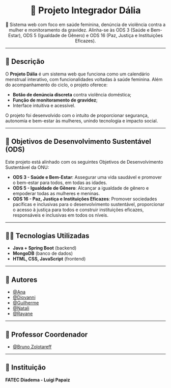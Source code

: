 <h1 align="center">🌸 Projeto Integrador Dália</h1>

<p align="center">
  🔎 Sistema web com foco em saúde feminina, denúncia de violência contra a mulher e monitoramento da gravidez. Alinha-se às ODS 3 (Saúde e Bem-Estar), ODS 5 (Igualdade de Gênero) e ODS 16 (Paz, Justiça e Instituições Eficazes).
</p>

---

## 📌 Descrição

O **Projeto Dália** é um sistema web que funciona como um calendário menstrual interativo, com funcionalidades voltadas à saúde feminina. Além do acompanhamento do ciclo, o projeto oferece:

- **Botão de denúncia discreta** contra violência doméstica;
- **Função de monitoramento de gravidez**;
- Interface intuitiva e acessível.

O projeto foi desenvolvido com o intuito de proporcionar segurança, autonomia e bem-estar às mulheres, unindo tecnologia e impacto social.

---

## 🎯 Objetivos de Desenvolvimento Sustentável (ODS)

Este projeto está alinhado com os seguintes Objetivos de Desenvolvimento Sustentável da ONU:

- **ODS 3 - Saúde e Bem-Estar**: Assegurar uma vida saudável e promover o bem-estar para todos, em todas as idades.
- **ODS 5 - Igualdade de Gênero**: Alcançar a igualdade de gênero e empoderar todas as mulheres e meninas.
- **ODS 16 - Paz, Justiça e Instituições Eficazes**: Promover sociedades pacíficas e inclusivas para o desenvolvimento sustentável, proporcionar o acesso à justiça para todos e construir instituições eficazes, responsáveis e inclusivas em todos os níveis.

---

## 🧑‍💻 Tecnologias Utilizadas

- **Java + Spring Boot** (backend)
- **MongoDB** (banco de dados)
- **HTML, CSS, JavaScript** (frontend)

---

## 👥 Autores

- [@Ana](https://github.com/ana-bia07)
- [@Diovanni](https://github.com/)
- [@Guilherme](https://github.com/GuilhermeSouza198)
- [@Natali](https://github.com/nouveauromance)
- [@Rayane](https://github.com/RayaneBarrosM)

--- 

## 👤 Professor Coordenador

- [@Bruno Zolotareff](https://github.com/bzsantos)

---

## 📍 Instituição

**FATEC Diadema - Luigi Papaiz**
